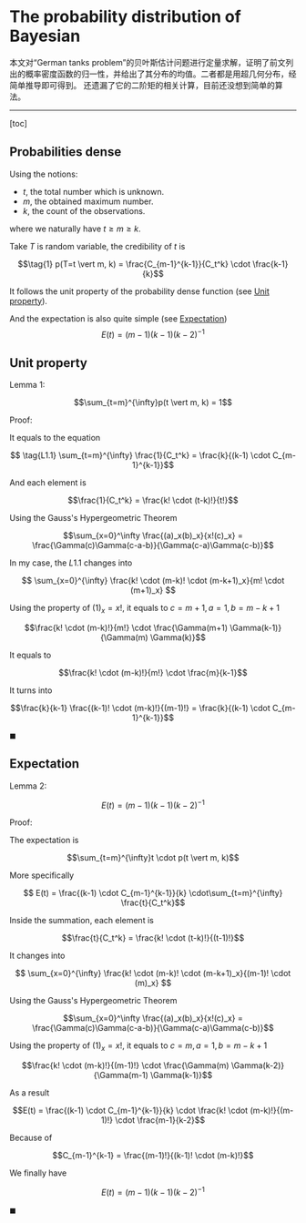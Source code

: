 # The probability distribution of Bayesian

本文对“German tanks problem”的贝叶斯估计问题进行定量求解，证明了前文列出的概率密度函数的归一性，并给出了其分布的均值。二者都是用超几何分布，经简单推导即可得到。
还遗漏了它的二阶矩的相关计算，目前还没想到简单的算法。

---

[toc]

## Probabilities dense

Using the notions:

- $t$, the total number which is unknown.
- $m$, the obtained maximum number.
- $k$, the count of the observations.

where we naturally have $t \ge m \ge k$.

Take $T$ is random variable, the credibility of $t$ is

$$\tag{1} p(T=t \vert m, k) = \frac{C_{m-1}^{k-1}}{C_t^k} \cdot \frac{k-1}{k}$$

It follows the unit property of the probability dense function (see [Unit property](#unit-property)).

And the expectation is also quite simple (see [Expectation](#expectation))
$$E(t) = (m-1)(k-1)(k-2)^{-1}$$

## Unit property

Lemma 1:

$$\sum_{t=m}^{\infty}p(t \vert m, k) = 1$$

Proof:

It equals to the equation

$$ \tag{L1.1} \sum_{t=m}^{\infty} \frac{1}{C_t^k} = \frac{k}{(k-1) \cdot C_{m-1}^{k-1}}$$

And each element is

$$\frac{1}{C_t^k} = \frac{k! \cdot (t-k)!}{t!}$$

Using the Gauss's Hypergeometric Theorem

$$\sum_{x=0}^\infty \frac{(a)_x(b)_x}{x!(c)_x} = \frac{\Gamma(c)\Gamma(c-a-b)}{\Gamma(c-a)\Gamma(c-b)}$$

In my case, the $L1.1$ changes into

$$ \sum_{x=0}^{\infty} \frac{k! \cdot (m-k)! \cdot (m-k+1)_x}{m! \cdot (m+1)_x} $$

Using the property of $(1)_x = x!$, it equals to $c=m+1, a=1, b=m-k+1$

$$\frac{k! \cdot (m-k)!}{m!} \cdot \frac{\Gamma(m+1) \Gamma(k-1)}{\Gamma(m) \Gamma(k)}$$

It equals to

$$\frac{k! \cdot (m-k)!}{m!} \cdot \frac{m}{k-1}$$

It turns into

$$\frac{k}{k-1} \frac{(k-1)! \cdot (m-k)!}{(m-1)!} = \frac{k}{(k-1) \cdot C_{m-1}^{k-1}}$$

$\blacksquare$

## Expectation

Lemma 2:

$$E(t) = (m-1)(k-1)(k-2)^{-1}$$

Proof:

The expectation is

$$\sum_{t=m}^{\infty}t \cdot p(t \vert m, k)$$

More specifically

$$ E(t) = \frac{(k-1) \cdot C_{m-1}^{k-1}}{k} \cdot\sum_{t=m}^{\infty} \frac{t}{C_t^k}$$

Inside the summation, each element is

$$\frac{t}{C_t^k} = \frac{k! \cdot (t-k)!}{(t-1)!}$$

It changes into

$$ \sum_{x=0}^{\infty} \frac{k! \cdot (m-k)! \cdot (m-k+1)_x}{(m-1)! \cdot (m)_x} $$

Using the Gauss's Hypergeometric Theorem

$$\sum_{x=0}^\infty \frac{(a)_x(b)_x}{x!(c)_x} = \frac{\Gamma(c)\Gamma(c-a-b)}{\Gamma(c-a)\Gamma(c-b)}$$

Using the property of $(1)_x = x!$, it equals to $c=m, a=1, b=m-k+1$

$$\frac{k! \cdot (m-k)!}{(m-1)!} \cdot \frac{\Gamma(m) \Gamma(k-2)}{\Gamma(m-1) \Gamma(k-1)}$$

As a result

$$E(t) = \frac{(k-1) \cdot C_{m-1}^{k-1}}{k} \cdot \frac{k! \cdot (m-k)!}{(m-1)!} \cdot \frac{m-1}{k-2}$$

Because of

$$C_{m-1}^{k-1} = \frac{(m-1)!}{(k-1)! \cdot (m-k)!}$$

We finally have

$$E(t) = (m-1)(k-1)(k-2)^{-1}$$

$\blacksquare$
